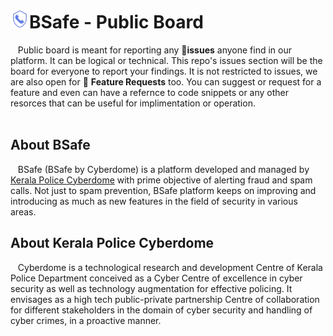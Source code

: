 <h1> <img src="logo-small.png" width="30px" />BSafe - Public Board</h1>

<p>&nbsp;&nbsp; Public board is meant for reporting any 🐛<b>issues</b> anyone find in our platform. It can be logical or technical. This repo's issues section will be the board for everyone to report your findings. It is not restricted to issues, we are also open for 📩 <b>Feature Requests</b> too. You can suggest or request for a feature and even can have a refernce to code snippets or any other resorces that can be useful for implimentation or operation.
<br><br>
</p>

<h2>About BSafe</h2>
<p>&nbsp;&nbsp; BSafe (BSafe by Cyberdome) is a platform developed and managed by <a href="#about-kerala-police-cyberdome">Kerala Police Cyberdome</a> with prime objective of alerting fraud and spam calls. Not just to spam prevention, BSafe platform keeps on improving and introducing as much as new features in the field of security in various areas. </p>

<h2>About Kerala Police Cyberdome</h2>

<p>&nbsp;&nbsp; Cyberdome is a technological research and development Centre of Kerala Police Department conceived as a Cyber Centre of excellence in cyber security as well as technology augmentation for effective policing. It envisages as a high tech public-private partnership Centre of collaboration for different stakeholders in the domain of cyber security and handling of cyber crimes, in a proactive manner.</p>
